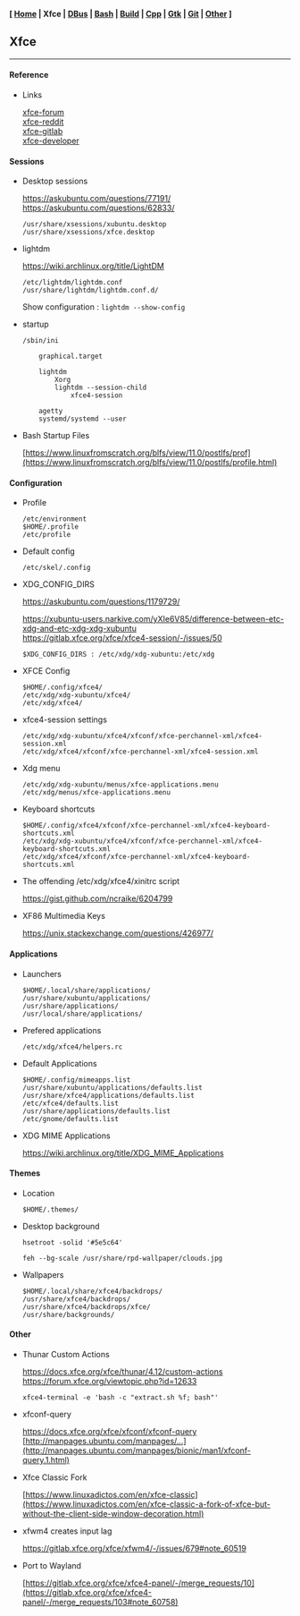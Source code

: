 <link href="style.css" rel="stylesheet"></link>

**[ [Home](00-Home.html) | Xfce | [DBus](10-DBus.html) | [Bash](15-Bash.html) | [Build](20-Build.html) | [Cpp](25-Cpp.html) | [Gtk](30-Gtk.html) | [Git](35-Git.html) | [Other](99-Other.html) ]**

## Xfce

---

#### Reference

* Links
    
    [xfce-forum](https://forum.xfce.org/search.php?action=show_recent)  
    [xfce-reddit](https://www.reddit.com/r/xfce/)  
    [xfce-gitlab](https://gitlab.xfce.org/xfce)  
    [xfce-developer](https://developer.xfce.org/)  



#### Sessions

* Desktop sessions
    
    https://askubuntu.com/questions/77191/  
    https://askubuntu.com/questions/62833/  
    
    ```
    /usr/share/xsessions/xubuntu.desktop
    /usr/share/xsessions/xfce.desktop
    ```
    
* lightdm
    
    https://wiki.archlinux.org/title/LightDM  
    
    ```
    /etc/lightdm/lightdm.conf
    /usr/share/lightdm/lightdm.conf.d/
    ```
    
    Show configuration : `lightdm --show-config`

* startup

    ```
    /sbin/ini
        
        graphical.target

        lightdm
            Xorg
            lightdm --session-child
                xfce4-session
        
        agetty
        systemd/systemd --user
    ```

* Bash Startup Files
    
    [https://www.linuxfromscratch.org/blfs/view/11.0/postlfs/prof](https://www.linuxfromscratch.org/blfs/view/11.0/postlfs/profile.html)  



#### Configuration

* Profile

    ```
    /etc/environment
    $HOME/.profile
    /etc/profile
    ```

* Default config
    
    ```
    /etc/skel/.config
    ```

* XDG_CONFIG_DIRS
    
    https://askubuntu.com/questions/1179729/  

    https://xubuntu-users.narkive.com/yXIe6V85/difference-between-etc-xdg-and-etc-xdg-xdg-xubuntu  
    https://gitlab.xfce.org/xfce/xfce4-session/-/issues/50  

    ```
    $XDG_CONFIG_DIRS : /etc/xdg/xdg-xubuntu:/etc/xdg
    ```

* XFCE Config
    
    ```
    $HOME/.config/xfce4/
    /etc/xdg/xdg-xubuntu/xfce4/
    /etc/xdg/xfce4/
    ```

* xfce4-session settings

    ```
    /etc/xdg/xdg-xubuntu/xfce4/xfconf/xfce-perchannel-xml/xfce4-session.xml
    /etc/xdg/xfce4/xfconf/xfce-perchannel-xml/xfce4-session.xml
    ```

* Xdg menu
    
    ```
    /etc/xdg/xdg-xubuntu/menus/xfce-applications.menu
    /etc/xdg/menus/xfce-applications.menu
    ```

* Keyboard shortcuts
    
    ```
    $HOME/.config/xfce4/xfconf/xfce-perchannel-xml/xfce4-keyboard-shortcuts.xml
    /etc/xdg/xdg-xubuntu/xfce4/xfconf/xfce-perchannel-xml/xfce4-keyboard-shortcuts.xml
    /etc/xdg/xfce4/xfconf/xfce-perchannel-xml/xfce4-keyboard-shortcuts.xml
    ```

* The offending /etc/xdg/xfce4/xinitrc script
    
    https://gist.github.com/ncraike/6204799  

* XF86 Multimedia Keys
    
    https://unix.stackexchange.com/questions/426977/  



#### Applications

* Launchers

    ```
    $HOME/.local/share/applications/
    /usr/share/xubuntu/applications/
    /usr/share/applications/
    /usr/local/share/applications/
    ```

* Prefered applications

    ```
    /etc/xdg/xfce4/helpers.rc
    ```
    
* Default Applications
    
    ```
    $HOME/.config/mimeapps.list
    /usr/share/xubuntu/applications/defaults.list
    /usr/share/xfce4/applications/defaults.list
    /etc/xfce4/defaults.list
    /usr/share/applications/defaults.list
    /etc/gnome/defaults.list
    ```

* XDG MIME Applications
    
    https://wiki.archlinux.org/title/XDG_MIME_Applications



#### Themes

* Location
    
    ```
    $HOME/.themes/
    ```

* Desktop background
    
    ```
    hsetroot -solid '#5e5c64'
    ```

    ```
    feh --bg-scale /usr/share/rpd-wallpaper/clouds.jpg
    ```

* Wallpapers

    ```
    $HOME/.local/share/xfce4/backdrops/
    /usr/share/xfce4/backdrops/
    /usr/share/xfce4/backdrops/xfce/
    /usr/share/backgrounds/
    ```


#### Other

* Thunar Custom Actions
    
    https://docs.xfce.org/xfce/thunar/4.12/custom-actions  
    https://forum.xfce.org/viewtopic.php?id=12633  
    
    ```
    xfce4-terminal -e 'bash -c "extract.sh %f; bash"'
    ```

* xfconf-query
    
    https://docs.xfce.org/xfce/xfconf/xfconf-query  
    [http://manpages.ubuntu.com/manpages/...](http://manpages.ubuntu.com/manpages/bionic/man1/xfconf-query.1.html)  

* Xfce Classic Fork
    
    [https://www.linuxadictos.com/en/xfce-classic](https://www.linuxadictos.com/en/xfce-classic-a-fork-of-xfce-but-without-the-client-side-window-decoration.html)  

* xfwm4 creates input lag
    
    https://gitlab.xfce.org/xfce/xfwm4/-/issues/679#note_60519  

* Port to Wayland
    
    [https://gitlab.xfce.org/xfce/xfce4-panel/-/merge_requests/10](https://gitlab.xfce.org/xfce/xfce4-panel/-/merge_requests/103#note_60758)  


